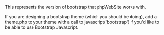 This represents the version of bootstrap that phpWebSite works with.

If you are designing a bootstrap theme (which you should be doing), add a
theme.php to your theme with a call to javascript('bootstrap') if you'd like to
be able to use Bootstrap Javascript.
